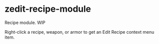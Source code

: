 # zedit-recipe-module
Recipe module.  WIP

Right-click a recipe, weapon, or armor to get an Edit Recipe context menu item.
